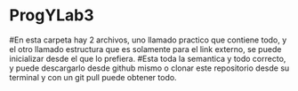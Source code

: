 ﻿# ProgYLab3
#En esta carpeta hay 2 archivos, uno llamado practico que contiene todo, y el otro llamado estructura que es solamente para el link externo, se puede inicializar desde el que lo prefiera.
#Esta toda la semantica y todo correcto, y puede descargarlo desde github mismo o clonar este repositorio desde su terminal y con un git pull puede obtener todo.
 

